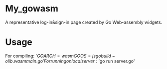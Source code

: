 # My_gowasm
A representative log-in&sign-in page created by Go Web-assembly widgets.
# Usage
For compiling: '$GOARCH=wasm GOOS=js go build -o lib.wasm main.go'
For running on local server: '$go run server.go'
